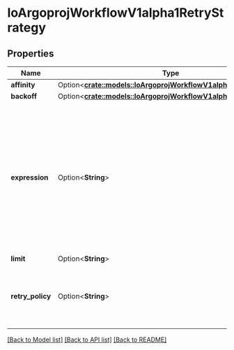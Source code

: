 # IoArgoprojWorkflowV1alpha1RetryStrategy

## Properties

Name | Type | Description | Notes
------------ | ------------- | ------------- | -------------
**affinity** | Option<[**crate::models::IoArgoprojWorkflowV1alpha1RetryAffinity**](io.argoproj.workflow.v1alpha1.RetryAffinity.md)> |  | [optional]
**backoff** | Option<[**crate::models::IoArgoprojWorkflowV1alpha1Backoff**](io.argoproj.workflow.v1alpha1.Backoff.md)> |  | [optional]
**expression** | Option<**String**> | Expression is a condition expression for when a node will be retried. If it evaluates to false, the node will not be retried and the retry strategy will be ignored | [optional]
**limit** | Option<**String**> |  | [optional]
**retry_policy** | Option<**String**> | RetryPolicy is a policy of NodePhase statuses that will be retried | [optional]

[[Back to Model list]](../README.md#documentation-for-models) [[Back to API list]](../README.md#documentation-for-api-endpoints) [[Back to README]](../README.md)


